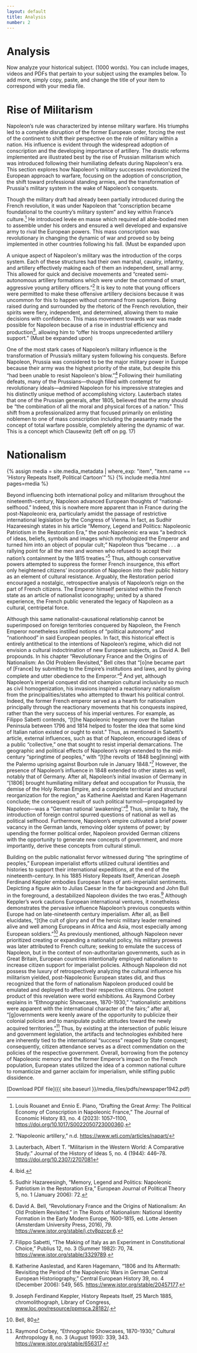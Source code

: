 ```yaml
---
layout: default
title: Analysis
number: 2
---
```


# Analysis

Now analyze your historical subject. (1000 words). You can include images, videos and PDFs that pertain to your subject using the examples below. To add more, simply copy, paste, and change the title of your item to correspond with your media file.

# Rise of Militarism 

Napoleon’s rule was characterized by intense military warfare. His triumphs led to a complete disruption of the former European order, forcing the rest of the continent to shift their perspective on the role of military within a nation. His influence is evident through the widespread adoption of conscription and the developing importance of artillery. The drastic reforms implemented are illustrated best by the rise of Prussian militarism which was introduced following their humiliating defeats during Napoleon's era. This section explores how Napoleon's military successes revolutionized the European approach to warfare, focusing on the adoption of conscription, the shift toward professional standing armies, and the transformation of Prussia's military system in the wake of Napoleon’s conquests.
                
Though the military draft had already been partially introduced during the French revolution, it was under Napoleon that “conscription became foundational to the country’s military system” and key within France’s culture.[^8] He introduced levée en masse which required all able-bodied men to assemble under his orders and ensured a well developed and expansive army to rival the European powers. This mass conscription was revolutionary in changing the dynamic of war and proved so by being implemented in other countries following his fall. (Must be expanded upon

A unique aspect of Napoleon's military was the introduction of the corps system. Each of these structures had their own marshal, cavalry, infantry, and artillery effectively making each of them an independent, small army. This allowed for quick and decisive movements and “created semi-autonomous artillery formations which were under the command of smart, aggressive young artillery officers.”[^9] It is key to note that young officers were permitted to make these offensive artillery decisions because it was uncommon for this to happen without command from superiors. Being raised during and surrounded by the rhetoric of the French revolution, their spirits were fiery, independent, and determined, allowing them to make decisions with confidence. This mass movement towards war was made possible for Napoleon because of a rise in industrial efficiency and production[^10], allowing him to “offer his troops unprecedented artillery support.” (Must be expanded upon)

One of the most stark cases of Napoleon’s military influence is the transformation of Prussia’s military system following his conquests. Before Napoleon, Prussia was considered to be the major military power in Europe because their army was the highest priority of the state, but despite this “had been unable to resist Napoleon's blow.”[^11] Following their humiliating defeats, many of the Prussians—though filled with contempt for revolutionary ideals—admired Napoleon for his impressive strategies and his distinctly unique method of accomplishing victory. Lauterbach states that one of the Prussian generals, after 1805, believed that the army should be “the combination of all the moral and physical forces of a nation.” This shift from a professionalized army that focused primarily on enlisting noblemen to one of mass conscription including the peasantry made the concept of total warfare possible, completely altering the dynamic of war. This is a concept which Clausewitz (left off on pg. 17)


# Nationalism 

{% assign media = site.media_metadata | where_exp: "item", "item.name == 'History Repeats Itself, Political Cartoon'" %}
{% include media.html pages=media %}

Beyond influencing both international policy and militarism throughout the nineteenth-century, Napoleon advanced European thoughts of “national-selfhood.” Indeed, this is nowhere more apparent than in France during the post-Napoleonic era, particularly amidst the passage of restrictive international legislation by the Congress of Vienna. In fact, as Sudhir Hazareesingh states in his article “Memory, Legend and Politics: Napoleonic Patriotism in the Restoration Era,” the post-Napoleonic era was “a bedrock of ideas, beliefs, symbols and images which mythologized the Emperor and turned him into an object of popular cult;” Napoleon thus “became . . . a rallying point for all the men and women who refused to accept their nation’s containment by the 1815 treaties.”[^1] Thus, although conservative powers attempted to suppress the former French insurgence, this effort only heightened citizens’ incorporation of Napoleon into their public history as an element of cultural resistance. Arguably, the Restoration period encouraged a nostalgic, retrospective analysis of Napoleon’s reign on the part of French citizens. The Emperor himself persisted within the French state as an article of nationalist iconography; united by a shared experience, the French public venerated the legacy of Napoleon as a cultural, centripetal force.

Although this same nationalist-causational relationship cannot be superimposed on foreign territories conquered by Napoleon, the French Emperor nonetheless instilled notions of “political autonomy” and “nationhood” in said European peoples. In fact, this historical effect is entirely antithetical to the intentions of Napoleon’s regime, which did not envision a cultural indoctrination of new European subjects, as David A. Bell propounds. In his chapter “Revolutionary France and the Origins of Nationalism: An Old Problem Revisited,” Bell cites that “[o]ne became part of [France] by submitting to the Empire’s institutions and laws, and by giving complete and utter obedience to the Emperor.”[^2] And yet, although Napoleon’s imperial conquest did not champion cultural inclusivity so much as civil homogenization, his invasions inspired a reactionary nationalism from the principalities/states who attempted to thwart his political control. Indeed, the former French emperor served as a hearth for nationalism principally through the reactionary movements that his conquests inspired, rather than the very success of his imperial ventures. For example, as Filippo Sabetti contends, “[t]he Napoleonic hegemony over the Italian Peninsula between 1796 and 1814 helped to foster the idea that some kind of Italian nation existed or ought to exist.” Thus, as mentioned in Sabetti’s article, external influences, such as that of Napoleon, encouraged ideas of a public “collective,” one that sought to resist imperial demarcations. The geographic and political effects of Napoleon’s reign extended to the mid-century “springtime of peoples,” with “[t]he revolts of 1848 beg[inning] with the Palermo uprising against Bourbon rule in January 1848.”[^3] However, the presence of Napoleon’s influence in 1848 extended to other states as well, notably that of Germany. After all, Napoleon’s initial invasion of Germany in “[1806] brought humiliating military defeat and occupation for Prussia, the demise of the Holy Roman Empire, and a complete territorial and structural reorganization for the region,” as Katherine Aaelstad and Karen Hagemann conclude; the consequent result of such political turmoil—propagated by Napoleon—was a “German national ‘awakening’.”[^4] Thus, similar to Italy, the introduction of foreign control spurred questions of national as well as political selfhood. Furthermore, Napoleon’s empire cultivated a brief power vacancy in the German lands, removing older systems of power; by upending the former political order, Napoleon provided German citizens with the opportunity to generate new concepts of government, and more importantly, derive these concepts from cultural stimuli.
         
Building on the public nationalist fervor witnessed during “the springtime of peoples,” European imperialist efforts utilized cultural identities and histories to support their international expeditions, at the end of the nineteenth-century. In his 1885 History Repeats Itself, American Joseph Ferdinand Keppler embodies European fears of anti-imperialist sentiments. Depicting a figure akin to Julias Caesar in the far background and John Bull in the foreground, a destabilized Napoleon divides the two eras.[^5] Although Keppler’s work cautions European international ventures, it nonetheless demonstrates the pervasive influence Napoleon’s previous conquests within Europe had on late-nineteenth century imperialism. After all, as Bell elucidates, “[t]he cult of glory and of the heroic military leader remained alive and well among Europeans in Africa and Asia, most especially among European soldiers.”[^6] As previously mentioned, although Napoleon never prioritized creating or expanding a nationalist policy, his military prowess was later attributed to French culture; seeking to emulate the success of Napoleon, but in the context of non-authoritarian governments, such as in Great Britain, European countries intentionally employed nationalism to increase citizen support for imperialist policies. Although Napoleon did not possess the luxury of retrospectively analyzing the cultural influence his militarism yielded, post-Napoleonic European states did, and thus recognized that the form of nationalism Napoleon produced could be emulated and deployed to affect their respective citizens. One potent product of this revelation were world exhibitions. As Raymond Corbey explains in “Ethnographic Showcases, 1870-1930,” “nationalistic ambitions were apparent with the international character of the fairs;” after all, “[g]overnments were keenly aware of the opportunity to publicize their colonial policies and to manipulate public attitudes toward the newly acquired territories.”[^7] Thus, by existing at the intersection of public leisure and government legislation, the artifacts and technologies exhibited here are inherently tied to the international “success” reaped by State conquest; consequently, citizen attendance serves as a direct commendation on the policies of the respective government. Overall, borrowing from the potency of Napoleonic memory and the former Emperor’s impact on the French population, European states utilized the idea of a common national culture to romanticize and garner acclaim for imperialism, while stifling public dissidence.







[^1]: Sudhir Hazareesingh, “Memory, Legend and Politics: Napoleonic Patriotism in the Restoration Era,” European Journal of Political Theory 5, no. 1 (January 2006): 72.
[^2]:David A. Bell, “Revolutionary France and the Origins of Nationalism: An Old Problem Revisited.” in The Roots of Nationalism: National Identity Formation in the Early Modern Europe, 1600-1815, ed. Lotte Jensen (Amsterdam University Press, 2016), 79. https://www.jstor.org/stable/j.ctv8pzcpr.6.
[^3]:Filippo Sabetti, “The Making of Italy as an Experiment in Constitutional Choice,” Publius 12, no. 3 (Summer 1982): 70, 74. https://www.jstor.org/stable/3329789.
[^4]:Katherine Aaslestad, and Karen Hagemann, “1806 and Its Aftermath: Revisiting the Period of the Napoleonic Wars in German Central European Historiography,” Central European History 39, no. 4 (December 2006): 549, 565. https://www.jstor.org/stable/20457177.
[^5]:Joseph Ferdinand Keppler, History Repeats Itself, 25 March 1885, chromolithograph, Library of Congress, www.loc.gov/resource/ppmsca.28182/.
[^6]:Bell, 80
[^7]:Raymond Corbey, “Ethnographic Showcases, 1870-1930,” Cultural Anthropology 8, no. 3 (August 1993): 339, 343. https://www.jstor.org/stable/656317.
[^8]:Louis Rouanet and Ennio E. Piano, “Drafting the Great Army: The Political Economy of Conscription in Napoleonic France,” The Journal of Economic History 83, no. 4 (2023): 1057–1100, https://doi.org/10.1017/S0022050723000360.
[^9]:“Napoleonic artillery,” n.d. https://www.wtj.com/articles/napart/
[^10]:Lauterbach, Albert T. “Militarism in the Western World: A Comparative Study.” Journal of the History of Ideas 5, no. 4 (1944): 446–78. https://doi.org/10.2307/2707081
[^11]: Ibid.



[Download PDF file]({{ site.baseurl }}/media_files/pdfs/newspaper1942.pdf)
